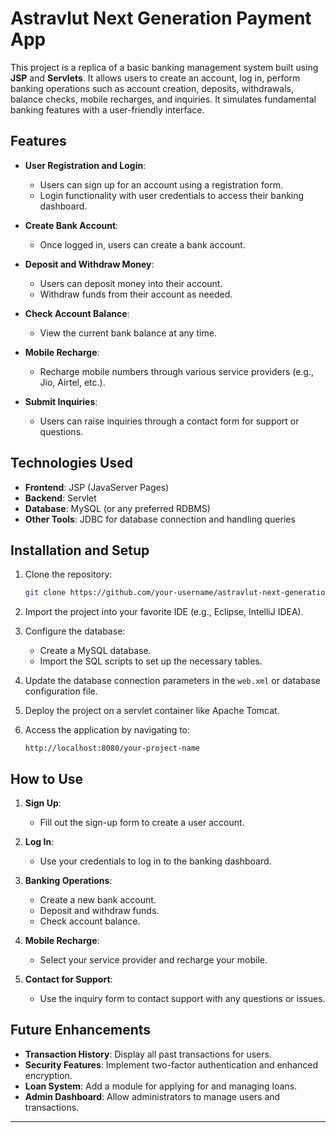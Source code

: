  # Astravlut Next Generation Payment App

This project is a replica of a basic banking management system built using **JSP** and **Servlets**. It allows users to create an account, log in, perform banking operations such as account creation, deposits, withdrawals, balance checks, mobile recharges, and inquiries. It simulates fundamental banking features with a user-friendly interface.

## Features

- **User Registration and Login**: 
  - Users can sign up for an account using a registration form.
  - Login functionality with user credentials to access their banking dashboard.

- **Create Bank Account**: 
  - Once logged in, users can create a bank account.

- **Deposit and Withdraw Money**: 
  - Users can deposit money into their account.
  - Withdraw funds from their account as needed.

- **Check Account Balance**: 
  - View the current bank balance at any time.

- **Mobile Recharge**:
  - Recharge mobile numbers through various service providers (e.g., Jio, Airtel, etc.).

- **Submit Inquiries**:
  - Users can raise inquiries through a contact form for support or questions.

## Technologies Used

- **Frontend**: JSP (JavaServer Pages)
- **Backend**: Servlet
- **Database**: MySQL (or any preferred RDBMS)
- **Other Tools**: JDBC for database connection and handling queries

## Installation and Setup

1. Clone the repository:
    ```bash
    git clone https://github.com/your-username/astravlut-next-generation-payment-app.git
    ```

2. Import the project into your favorite IDE (e.g., Eclipse, IntelliJ IDEA).

3. Configure the database:
   - Create a MySQL database.
   - Import the SQL scripts to set up the necessary tables.

4. Update the database connection parameters in the `web.xml` or database configuration file.

5. Deploy the project on a servlet container like Apache Tomcat.

6. Access the application by navigating to:
    ```
    http://localhost:8080/your-project-name
    ```

## How to Use

1. **Sign Up**: 
   - Fill out the sign-up form to create a user account.

2. **Log In**: 
   - Use your credentials to log in to the banking dashboard.

3. **Banking Operations**:
   - Create a new bank account.
   - Deposit and withdraw funds.
   - Check account balance.

4. **Mobile Recharge**:
   - Select your service provider and recharge your mobile.

5. **Contact for Support**:
   - Use the inquiry form to contact support with any questions or issues.

## Future Enhancements

- **Transaction History**: Display all past transactions for users.
- **Security Features**: Implement two-factor authentication and enhanced encryption.
- **Loan System**: Add a module for applying for and managing loans.
- **Admin Dashboard**: Allow administrators to manage users and transactions.


---


